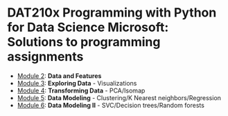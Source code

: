 # DAT210x Programming with Python for Data Science Microsoft: Solutions to programming assignments
  * [Module 2](https://github.com/RonaldoCD/DAT210x-Programming-with-Python-for-Data-Science-Microsoft/tree/main/Module2): **Data and Features**
  * [Module 3](https://github.com/RonaldoCD/DAT210x-Programming-with-Python-for-Data-Science-Microsoft/tree/main/Module3): **Exploring Data** - Visualizations
  * [Module 4](https://github.com/RonaldoCD/DAT210x-Programming-with-Python-for-Data-Science-Microsoft/tree/main/Module4): **Transforming Data** - PCA/Isomap
  * [Module 5](https://github.com/RonaldoCD/DAT210x-Programming-with-Python-for-Data-Science-Microsoft/tree/main/Module5): **Data Modeling** - Clustering/K Nearest neighbors/Regression
  * [Module 6](https://github.com/RonaldoCD/DAT210x-Programming-with-Python-for-Data-Science-Microsoft/tree/main/Module6): **Data Modeling II** - SVC/Decision trees/Random forests
